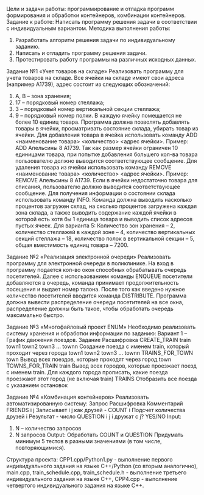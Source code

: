  Цели и задачи работы: программирование и отладка программ формирования и обработки контейнеров, комбинации контейнеров.
 Задание к работе: Написать программу решения задачи в соответствии с индивидуальным вариантом.
 Методика выполнения работы:
1.	Разработать алгоритм решения задачи по индивидуальному заданию.
2.	Написать и отладить программу решения задачи.
3.	Протестировать работу программы на различных исходных данных.

 Задание №1 «Учет товаров на складе»
Реализовать программу для учета товаров на складе. Все ячейки на складе имеют свои адреса (например А1739), адрес состоит из следующих обозначений:
1)	A, B – зона хранения;
2)	17 – порядковый номер стеллажа;
3)	3 – порядковый номер вертикальной секции стеллажа;
4)	9 – порядковый номер полки.
В каждую ячейку помещается не более 10 единиц товара. Программа должна позволять добавлять товары в ячейки, просматривать состояние склада, убирать товар из ячейки.
Для добавления товара в ячейка использовать команду ADD <наименование товара> <количество> <адрес ячейки>. Пример: ADD Апельсины 8 А1739. Так как размер ячейки ограничен 10 единицами товара, при попытке добавления большего кол-ва товара пользователю должно выводится соответствующее сообщение.
Для удаления товара из ячейки использовать команду REMOVE <наименование товара> <количество> <адрес ячейки>. Пример: REMOVE Апельсины 8 А1739. Если в ячейки недостаточно товара для списания, пользователю должно выводится соответствующее сообщение.
Для получения информации о состоянии склада использовать команду INFO. Команда должна выводить насколько процентов загружен склад, на сколько процентов загружена каждая зона склада, а также выводить содержание каждой ячейки в которой есть хотя бы 1 единица товара и выводить список адресов пустых ячеек.
Для варианта 5: Количество зон хранения – 2, количество стеллажей в каждой зоне – 4, количество вертикальных секций стеллажа – 18, количество полок в вертикальной секции – 5, общая вместимость единиц товара – 7200.

 Задание №2 «Реализация электронной очереди»
Реализовать программу для электронной очереди в поликлинике. На вход в программу подается кол-во окон способных обрабатывать очередь посетителей. Далее с использованием команды ENQUEUE посетители добавляются в очередь, команда принимает продолжительность посещения и выдает номер талона. После того как введено нужное количество посетителей вводится команда DISTRIBUTE. Программа должна вывести распределение очереди посетителей на все окна, распределение должны быть такое, чтобы обработать очередь максимально быстро.

 Задание №3 «Многофайловый проект ENUM»
Необходимо реализовать систему хранения и обработки информации по заданию:
Вариант 1 – График движения поездов.
Задание	Расшифровка
CREATE_TRAIN train town1 town2 town3 … townn	Создание поезда с именем train, который проходит через города town1 town2 town3 … townn
TRAINS_FOR_TOWN town	Вывод всех поездов, которые проходят через город town
TOWNS_FOR_TRAIN train	Вывод всех городов, которые проезжает поезд с именем train. Для каждого города прописать, какие поезда проезжают этот город (не включая train)
TRAINS	Отобразить все поезда с
указанием остановок

 Задание №4 «Комбинация контейнеров»
Реализовать автоматизированную систему:
Запрос	Расшифровка	Комментарий
FRIENDS i j	Записывает i j как друзей	-
COUNT i	Подсчет количества друзей i	Результат - число
QUESTION i j	i дружат с j?	YES/NO
Input:
1) N – количество запросов
2) N запросов
Output:
Обработать COUNT и QUESTION
Придумать минимум 5 тестов в разными значениями (в том числе, повторяющимися).
 

Структура проекта: CPP1.cpp/Python1.py - выполнение первого индивидуального задания на языке C++/Python (со вторым аналогично), main.cpp, train_schedule.cpp, train_schedule.h - выполнение третьего индивидуального задания на языке C++, CPP4.cpp - выполнение четвертого индивидуального задания на языке C++.
